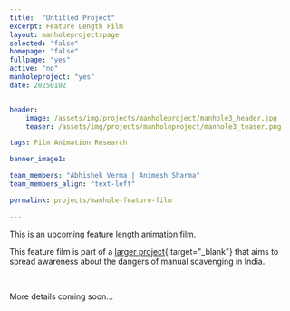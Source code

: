 ```yaml
---
title:  "Untitled Project"
excerpt: Feature Length Film
layout: manholeprojectspage   
selected: "false"
homepage: "false"
fullpage: "yes"
active: "no"
manholeproject: "yes"
date: 20250102


header:
    image: /assets/img/projects/manholeproject/manhole3_header.jpg
    teaser: /assets/img/projects/manholeproject/manhole3_teaser.png

tags: Film Animation Research

banner_image1:

team_members: "Abhishek Verma | Animesh Sharma"
team_members_align: "text-left"

permalink: projects/manhole-feature-film

---
```


This is an upcoming feature length animation film.

This feature film is part of a [larger project](https://imxd.in/manhole-project){:target="_blank"} that aims to spread awareness about the dangers of manual scavenging in India.

<br>

More details coming soon...

<br>
